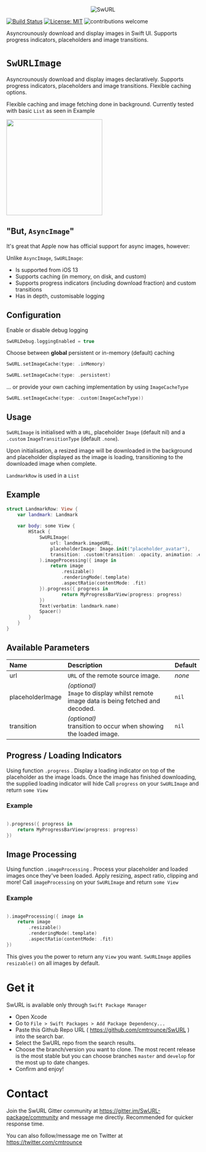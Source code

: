 <p align="center">
  <img src="https://i.imgur.com/iHgsHBs.png" alt="SwURL"/>
</p>

[![Build Status](https://app.bitrise.io/app/0cc93118a793b6f9/status.svg?token=6ITVosjDjjYgfYcVRGMuUw&branch=master)](https://app.bitrise.io/app/0cc93118a793b6f9)
[![License: MIT](https://img.shields.io/badge/License-MIT-yellow.svg)](https://opensource.org/licenses/MIT)
![contributions welcome](https://img.shields.io/badge/contributions-welcome-brightgreen.svg?style=flat)

Asyncrounously download and display images in Swift UI. Supports progress indicators, placeholders and image transitions.

# `SwURLImage`

Asyncrounously download and display images declaratively. Supports progress indicators, placeholders and image transitions. Flexible caching options. 

Flexible caching and image fetching done in background. Currently tested with basic `List` as seen in Example

<img width="250" src="https://github.com/cmtrounce/SwURL/assets/10603129/7c3d517d-b85e-4127-ae59-009a1e5c2229" />

## "But, `AsyncImage`"

It's great that Apple now has official support for async images, however:

Unlike `AsyncImage`,  `SwURLImage`:
- Is supported from iOS 13
- Supports caching (in memory, on disk, and custom)
- Supports progress indicators (including download fraction) and custom transitions
- Has in depth, customisable logging


## Configuration

Enable or disable debug logging 

```swift 
SwURLDebug.loggingEnabled = true
```


Choose between **global** persistent or in-memory (default) caching

 ```swift
 SwURL.setImageCache(type: .inMemory)
 ```

 ```swift
 SwURL.setImageCache(type: .persistent)
 ```
 
 ... or provide your own caching implementation by using `ImageCacheType`
 
  ```swift
 SwURL.setImageCache(type: .custom(ImageCacheType))
 ```

## Usage

`SwURLImage` is initialised with a `URL`, placeholder `Image` (default nil)  and a `.custom` `ImageTransitionType` (default `.none`). 

Upon initialisation, a resized image will be downloaded in the background and placeholder displayed as the image is loading, transitioning to the downloaded image when complete.

`LandmarkRow` is used in a `List`

## Example

```swift
struct LandmarkRow: View {
	var landmark: Landmark
	
	var body: some View {
		HStack {
			SwURLImage(
				url: landmark.imageURL,
				placeholderImage: Image.init("placeholder_avatar"),
				transition: .custom(transition: .opacity, animation: .easeOut(duration: 0.5))
			).imageProcessing({ image in
				return image
					.resizable()
					.renderingMode(.template)
					.aspectRatio(contentMode: .fit)
			}).progress({ progress in    
    				return MyProgressBarView(progress: progress)
			})
			Text(verbatim: landmark.name)
			Spacer()
		}
	}
}
```

## Available Parameters

| Name | Description |Default|
| :--- | :--- | :--- |
| url | `URL` of the remote source image. | _none_ |
| placeholderImage | _(optional)_<br />`Image` to display whilst remote image data is being fetched and decoded. | `nil` |
| transition | _(optional)_<br />transition to occur when showing the loaded image. | `nil` |

## Progress / Loading Indicators

Using function `.progress` . 
Display a loading indicator on top of the placeholder as the image loads.
Once the image has finished downloading, the supplied loading indicator will hide
Call `progress` on your `SwURLImage` and return `some View` 

### Example

```swift

).progress({ progress in    
    return MyProgressBarView(progress: progress)
})

```

## Image Processing

Using function `.imageProcessing` . 
Process your placeholder and loaded images once they've been loaded. Apply resizing, aspect ratio, clipping and more!
Call `imageProcessing` on your `SwURLImage` and return `some View` 

### Example

```swift

).imageProcessing({ image in    
    return image
        .resizable()
        .renderingMode(.template)
        .aspectRatio(contentMode: .fit)
})

```

This gives you the power to return any `View` you want.
`SwURLImage` applies `resizable()` on all images by default.

# Get it

SwURL is available only through `Swift Package Manager`

* Open Xcode
* Go to `File > Swift Packages > Add Package Dependency...`
* Paste this Github Repo URL ( https://github.com/cmtrounce/SwURL ) into the search bar. 
* Select the SwURL repo from the search results.
* Choose the branch/version you want to clone. The most recent release is the most stable but you can choose branches  `master` and `develop` for the most up to date changes.
* Confirm and enjoy!

# Contact

Join the SwURL Gitter community at https://gitter.im/SwURL-package/community and message me directly. Recommended for quicker response time.

You can also follow/message me on Twitter at https://twitter.com/cmtrounce
